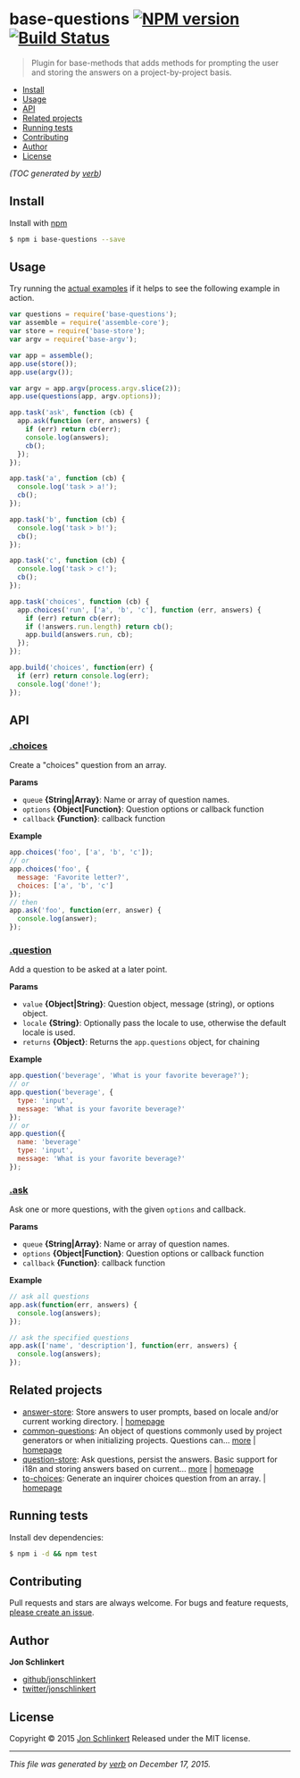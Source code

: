 # base-questions [![NPM version](https://img.shields.io/npm/v/base-questions.svg)](https://www.npmjs.com/package/base-questions) [![Build Status](https://img.shields.io/travis/jonschlinkert/base-questions.svg)](https://travis-ci.org/jonschlinkert/base-questions)

> Plugin for base-methods that adds methods for prompting the user and storing the answers on a project-by-project basis.

- [Install](#install)
- [Usage](#usage)
- [API](#api)
- [Related projects](#related-projects)
- [Running tests](#running-tests)
- [Contributing](#contributing)
- [Author](#author)
- [License](#license)

_(TOC generated by [verb](https://github.com/verbose/verb))_

## Install

Install with [npm](https://www.npmjs.com/)

```sh
$ npm i base-questions --save
```

## Usage

Try running the [actual examples](./example.js) if it helps to see the following example in action.

```js
var questions = require('base-questions');
var assemble = require('assemble-core');
var store = require('base-store');
var argv = require('base-argv');

var app = assemble();
app.use(store());
app.use(argv());

var argv = app.argv(process.argv.slice(2));
app.use(questions(app, argv.options));

app.task('ask', function (cb) {
  app.ask(function (err, answers) {
    if (err) return cb(err);
    console.log(answers);
    cb();
  });
});

app.task('a', function (cb) {
  console.log('task > a!');
  cb();
});

app.task('b', function (cb) {
  console.log('task > b!');
  cb();
});

app.task('c', function (cb) {
  console.log('task > c!');
  cb();
});

app.task('choices', function (cb) {
  app.choices('run', ['a', 'b', 'c'], function (err, answers) {
    if (err) return cb(err);
    if (!answers.run.length) return cb();
    app.build(answers.run, cb);
  });
});

app.build('choices', function(err) {
  if (err) return console.log(err);
  console.log('done!');
});
```

## API

### [.choices](index.js#L122)

Create a "choices" question from an array.

**Params**

* `queue` **{String|Array}**: Name or array of question names.
* `options` **{Object|Function}**: Question options or callback function
* `callback` **{Function}**: callback function

**Example**

```js
app.choices('foo', ['a', 'b', 'c']);
// or
app.choices('foo', {
  message: 'Favorite letter?',
  choices: ['a', 'b', 'c']
});
// then
app.ask('foo', function(err, answer) {
  console.log(answer);
});
```

### [.question](index.js#L159)

Add a question to be asked at a later point.

**Params**

* `value` **{Object|String}**: Question object, message (string), or options object.
* `locale` **{String}**: Optionally pass the locale to use, otherwise the default locale is used.
* `returns` **{Object}**: Returns the `app.questions` object, for chaining

**Example**

```js
app.question('beverage', 'What is your favorite beverage?');
// or
app.question('beverage', {
  type: 'input',
  message: 'What is your favorite beverage?'
});
// or
app.question({
  name: 'beverage'
  type: 'input',
  message: 'What is your favorite beverage?'
});
```

### [.ask](index.js#L192)

Ask one or more questions, with the given `options` and callback.

**Params**

* `queue` **{String|Array}**: Name or array of question names.
* `options` **{Object|Function}**: Question options or callback function
* `callback` **{Function}**: callback function

**Example**

```js
// ask all questions
app.ask(function(err, answers) {
  console.log(answers);
});

// ask the specified questions
app.ask(['name', 'description'], function(err, answers) {
  console.log(answers);
});
```

## Related projects

* [answer-store](https://www.npmjs.com/package/answer-store): Store answers to user prompts, based on locale and/or current working directory. | [homepage](https://github.com/jonschlinkert/answer-store)
* [common-questions](https://www.npmjs.com/package/common-questions): An object of questions commonly used by project generators or when initializing projects. Questions can… [more](https://www.npmjs.com/package/common-questions) | [homepage](https://github.com/generate/common-questions)
* [question-store](https://www.npmjs.com/package/question-store): Ask questions, persist the answers. Basic support for i18n and storing answers based on current… [more](https://www.npmjs.com/package/question-store) | [homepage](https://github.com/jonschlinkert/question-store)
* [to-choices](https://www.npmjs.com/package/to-choices): Generate an inquirer choices question from an array. | [homepage](https://github.com/generate/to-choices)

## Running tests

Install dev dependencies:

```sh
$ npm i -d && npm test
```

## Contributing

Pull requests and stars are always welcome. For bugs and feature requests, [please create an issue](https://github.com/jonschlinkert/base-questions/issues/new).

## Author

**Jon Schlinkert**

* [github/jonschlinkert](https://github.com/jonschlinkert)
* [twitter/jonschlinkert](http://twitter.com/jonschlinkert)

## License

Copyright © 2015 [Jon Schlinkert](https://github.com/jonschlinkert)
Released under the MIT license.

***

_This file was generated by [verb](https://github.com/verbose/verb) on December 17, 2015._